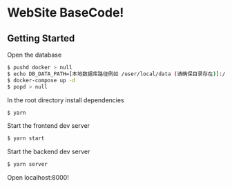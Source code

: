 # WebSite BaseCode!

## Getting Started

Open the database

```bash
$ pushd docker > null
$ echo DB_DATA_PATH=[本地数据库路径例如 /user/local/data (请确保目录存在)]:/data/db > .env # set your local database data path
$ docker-compose up -d
$ popd > null
```

In the root directory install dependencies

```bash
$ yarn
```

Start the frontend dev server

```bash
$ yarn start
```

Start the backend dev server

```bash
$ yarn server
```

Open localhost:8000!

